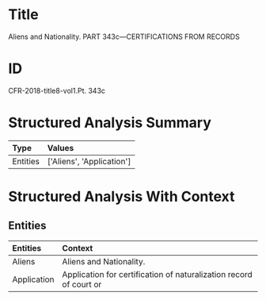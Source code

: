 # Title

 Aliens and Nationality. PART 343c—CERTIFICATIONS FROM RECORDS


# ID

 CFR-2018-title8-vol1.Pt. 343c


# Structured Analysis Summary

| Type     | Values                    |
|:---------|:--------------------------|
| Entities | ['Aliens', 'Application'] |


# Structured Analysis With Context

 


## Entities

| Entities    | Context                                                            |
|:------------|:-------------------------------------------------------------------|
| Aliens      | Aliens  and Nationality.                                           |
| Application | Application for certification of naturalization record of court or |


